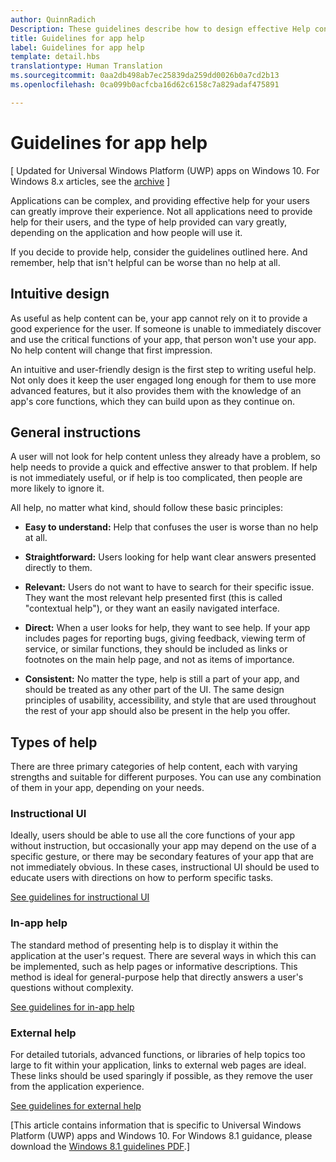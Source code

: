 ```yaml
---
author: QuinnRadich
Description: These guidelines describe how to design effective Help content for your app.
title: Guidelines for app help
label: Guidelines for app help
template: detail.hbs
translationtype: Human Translation
ms.sourcegitcommit: 0aa2db498ab7ec25839da259dd0026b0a7cd2b13
ms.openlocfilehash: 0ca099b0acfcba16d62c6158c7a829adaf475891

---
```


# Guidelines for app help

\[ Updated for Universal Windows Platform (UWP) apps on Windows 10. For Windows 8.x articles, see the [archive](http://go.microsoft.com/fwlink/p/?linkid=619132) \]

Applications can be complex, and providing effective help for your users can greatly improve their experience. Not all applications need to provide help for their users, and the type of help provided can vary greatly, depending on the application and how people will use it.

If you decide to provide help, consider the guidelines outlined here. And remember, help that isn't helpful can be worse than no help at all.

## <span id="intuitive_design"></span><span id="INTUITIVE_DESIGN"></span>Intuitive design

As useful as help content can be, your app cannot rely on it to provide a good experience for the user. If someone is unable to immediately discover and use the critical functions of your app, that person won't use your app. No help content will change that first impression.

An intuitive and user-friendly design is the first step to writing useful help. Not only does it keep the user engaged long enough for them to use more advanced features, but it also provides them with the knowledge of an app's core functions, which they can build upon as they continue on.

## <span id="general_instructions"></span><span id="GENERAL_INSTRUCTIONS"></span>General instructions

A user will not look for help content unless they already have a problem, so help needs to provide a quick and effective answer to that problem. If help is not immediately useful, or if help is too complicated, then people are more likely to ignore it.

All help, no matter what kind, should follow these basic principles:

-   **Easy to understand:** Help that confuses the user is worse than no help at all.

-   **Straightforward:** Users looking for help want clear answers presented directly to them.

-   **Relevant:** Users do not want to have to search for their specific issue. They want the most relevant help presented first (this is called "contextual help"), or they want an easily navigated interface.

-   **Direct:** When a user looks for help, they want to see help. If your app includes pages for reporting bugs, giving feedback, viewing term of service, or similar functions, they should be included as links or footnotes on the main help page, and not as items of importance.

-   **Consistent:** No matter the type, help is still a part of your app, and should be treated as any other part of the UI. The same design principles of usability, accessibility, and style that are used throughout the rest of your app should also be present in the help you offer.

## <span id="types_of_help"></span><span id="TYPES_OF_HELP"></span>Types of help

There are three primary categories of help content, each with varying strengths and suitable for different purposes. You can use any combination of them in your app, depending on your needs.

### <span id="instructional_ui"></span><span id="INSTRUCTIONAL_UI"></span>Instructional UI

Ideally, users should be able to use all the core functions of your app without instruction, but occasionally your app may depend on the use of a specific gesture, or there may be secondary features of your app that are not immediately obvious. In these cases, instructional UI should be used to educate users with directions on how to perform specific tasks.

[See guidelines for instructional UI](instructional-ui.md)

### <span id="in_app_help"></span><span id="IN_APP_HELP"></span>In-app help

The standard method of presenting help is to display it within the application at the user's request. There are several ways in which this can be implemented, such as help pages or informative descriptions. This method is ideal for general-purpose help that directly answers a user's questions without complexity.

[See guidelines for in-app help](in-app-help.md)

### <span id="external_help"></span><span id="EXTERNAL_HELP"></span>External help

For detailed tutorials, advanced functions, or libraries of help topics too large to fit within your application, links to external web pages are ideal. These links should be used sparingly if possible, as they remove the user from the application experience.

[See guidelines for external help](external-help.md)

\[This article contains information that is specific to Universal Windows Platform (UWP) apps and Windows 10. For Windows 8.1 guidance, please download the [Windows 8.1 guidelines PDF](https://go.microsoft.com/fwlink/p/?linkid=258743).\]



<!--HONumber=Aug16_HO3-->


